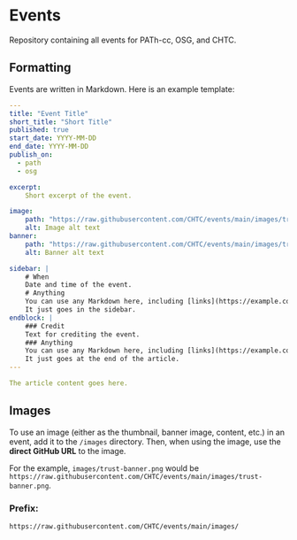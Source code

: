 # Events
Repository containing all events for PATh-cc, OSG, and CHTC.

## Formatting

Events are written in Markdown. Here is an example template:

```yaml
---
title: "Event Title"
short_title: "Short Title"
published: true
start_date: YYYY-MM-DD
end_date: YYYY-MM-DD
publish_on:
  - path
  - osg

excerpt:
    Short excerpt of the event.

image:
    path: "https://raw.githubusercontent.com/CHTC/events/main/images/trust-webinar-preview.png"
    alt: Image alt text
banner:
    path: "https://raw.githubusercontent.com/CHTC/events/main/images/trust-banner.png"
    alt: Banner alt text

sidebar: |
    # When
    Date and time of the event.
    # Anything
    You can use any Markdown here, including [links](https://example.com).
    It just goes in the sidebar.
endblock: |
    ### Credit
    Text for crediting the event.
    ### Anything
    You can use any Markdown here, including [links](https://example.com).
    It just goes at the end of the article.
---

The article content goes here.
```

## Images

To use an image (either as the thumbnail, banner image, content, etc.) in an event, add it to the `/images` directory. Then, when using the image, use the **direct GitHub URL** to the image.

For the example, `images/trust-banner.png` would be `https://raw.githubusercontent.com/CHTC/events/main/images/trust-banner.png`.

### Prefix:

`https://raw.githubusercontent.com/CHTC/events/main/images/`